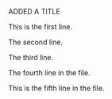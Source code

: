 ADDED A TITLE


This is the first line.

The second line.

The third line.

The fourth line in the file.

This is the fifth line in the file.

